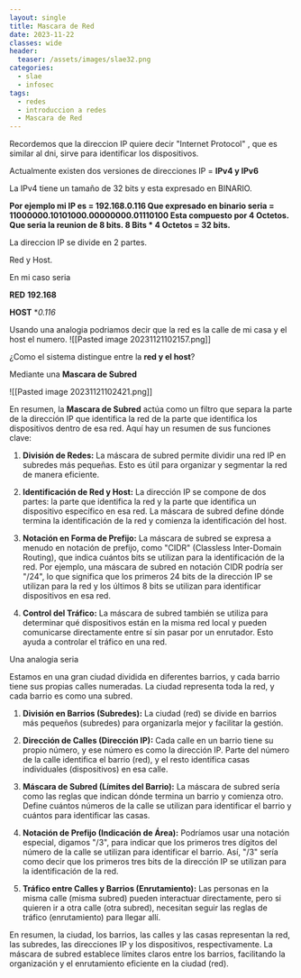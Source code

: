 ```yaml
---
layout: single
title: Mascara de Red
date: 2023-11-22
classes: wide
header:
  teaser: /assets/images/slae32.png
categories:
  - slae
  - infosec
tags:
  - redes
  - introduccion a redes
  - Mascara de Red
---
```



Recordemos que la direccion IP quiere decir "Internet Protocol" , que es similar al dni, sirve para identificar los dispositivos.

Actualmente existen dos versiones de direcciones IP = **IPv4 y IPv6**

La IPv4 tiene un tamaño de 32 bits y esta expresado en BINARIO.

**Por ejemplo mi IP es = 192.168.0.116
Que expresado en binario seria  = 11000000.10101000.00000000.01110100
Esta compuesto por 4 Octetos. Que seria la reunion de 8 bits.
8 Bits * 4 Octetos = 32 bits.**

La direccion IP se divide en  2 partes.

Red y Host.

En mi caso seria

**RED**
	**192.168**

**HOST**
	**0.116*

Usando una analogia podriamos decir que la red es la calle de mi casa y el host el numero.
![[Pasted image 20231121102157.png]]

¿Como el sistema distingue entre la **red y el host**?

Mediante una **Mascara de Subred**

![[Pasted image 20231121102421.png]]

En resumen, la **Mascara de Subred** actúa como un filtro que separa la parte de la dirección IP que identifica la red de la parte que identifica los dispositivos dentro de esa red. Aquí hay un resumen de sus funciones clave:

1. **División de Redes:** La máscara de subred permite dividir una red IP en subredes más pequeñas. Esto es útil para organizar y segmentar la red de manera eficiente.
    
2. **Identificación de Red y Host:** La dirección IP se compone de dos partes: la parte que identifica la red y la parte que identifica un dispositivo específico en esa red. La máscara de subred define dónde termina la identificación de la red y comienza la identificación del host.
    
3. **Notación en Forma de Prefijo:** La máscara de subred se expresa a menudo en notación de prefijo, como "CIDR" (Classless Inter-Domain Routing), que indica cuántos bits se utilizan para la identificación de la red. Por ejemplo, una máscara de subred en notación CIDR podría ser "/24", lo que significa que los primeros 24 bits de la dirección IP se utilizan para la red y los últimos 8 bits se utilizan para identificar dispositivos en esa red.
    
4. **Control del Tráfico:** La máscara de subred también se utiliza para determinar qué dispositivos están en la misma red local y pueden comunicarse directamente entre sí sin pasar por un enrutador. Esto ayuda a controlar el tráfico en una red.

Una analogia seria

Estamos en una gran ciudad dividida en diferentes barrios, y cada barrio tiene sus propias calles numeradas. La ciudad representa toda la red, y cada barrio es como una subred.

1. **División en Barrios (Subredes):** La ciudad (red) se divide en barrios más pequeños (subredes) para organizarla mejor y facilitar la gestión.
    
2. **Dirección de Calles (Dirección IP):** Cada calle en un barrio tiene su propio número, y ese número es como la dirección IP. Parte del número de la calle identifica el barrio (red), y el resto identifica casas individuales (dispositivos) en esa calle.
    
3. **Máscara de Subred (Límites del Barrio):** La máscara de subred sería como las reglas que indican dónde termina un barrio y comienza otro. Define cuántos números de la calle se utilizan para identificar el barrio y cuántos para identificar las casas.
    
4. **Notación de Prefijo (Indicación de Área):** Podríamos usar una notación especial, digamos "/3", para indicar que los primeros tres dígitos del número de la calle se utilizan para identificar el barrio. Así, "/3" sería como decir que los primeros tres bits de la dirección IP se utilizan para la identificación de la red.
    
5. **Tráfico entre Calles y Barrios (Enrutamiento):** Las personas en la misma calle (misma subred) pueden interactuar directamente, pero si quieren ir a otra calle (otra subred), necesitan seguir las reglas de tráfico (enrutamiento) para llegar allí.
    

En resumen, la ciudad, los barrios, las calles y las casas representan la red, las subredes, las direcciones IP y los dispositivos, respectivamente. La máscara de subred establece límites claros entre los barrios, facilitando la organización y el enrutamiento eficiente en la ciudad (red).